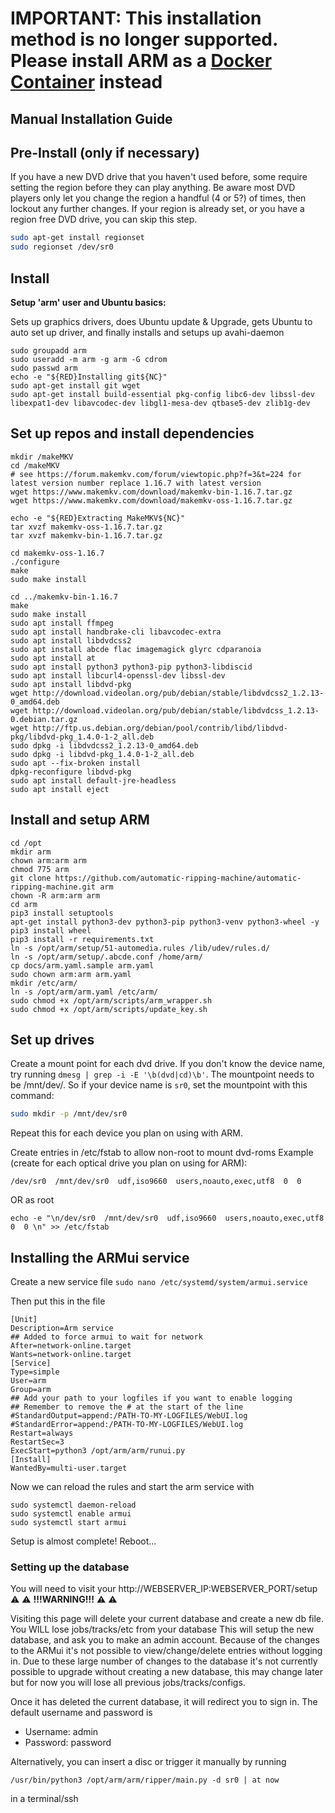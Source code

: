 # IMPORTANT: This installation method is no longer supported. Please install ARM as a [Docker Container](https://github.com/automatic-ripping-machine/automatic-ripping-machine/wiki/docker) instead

## Manual Installation Guide

## Pre-Install (only if necessary)

If you have a new DVD drive that you haven't used before, some require setting the region before they can play anything.  Be aware most DVD players only let you change the region a handful (4 or 5?) of times, then lockout any further changes.  If your region is already set, or you have a region free DVD drive, you can skip this step.

```bash
sudo apt-get install regionset
sudo regionset /dev/sr0
```

## Install

**Setup 'arm' user and Ubuntu basics:**

Sets up graphics drivers, does Ubuntu update & Upgrade, gets Ubuntu to auto set up driver, and finally installs and setups up avahi-daemon
```
sudo groupadd arm
sudo useradd -m arm -g arm -G cdrom
sudo passwd arm
echo -e "${RED}Installing git${NC}"
sudo apt-get install git wget
sudo apt-get install build-essential pkg-config libc6-dev libssl-dev libexpat1-dev libavcodec-dev libgl1-mesa-dev qtbase5-dev zlib1g-dev

```

## Set up repos and install dependencies

```
mkdir /makeMKV
cd /makeMKV
# see https://forum.makemkv.com/forum/viewtopic.php?f=3&t=224 for latest version number replace 1.16.7 with latest version
wget https://www.makemkv.com/download/makemkv-bin-1.16.7.tar.gz
wget https://www.makemkv.com/download/makemkv-oss-1.16.7.tar.gz

echo -e "${RED}Extracting MakeMKV${NC}"
tar xvzf makemkv-oss-1.16.7.tar.gz
tar xvzf makemkv-bin-1.16.7.tar.gz

cd makemkv-oss-1.16.7
./configure
make
sudo make install

cd ../makemkv-bin-1.16.7
make
sudo make install
sudo apt install ffmpeg
sudo apt install handbrake-cli libavcodec-extra
sudo apt install libdvdcss2
sudo apt install abcde flac imagemagick glyrc cdparanoia
sudo apt install at
sudo apt install python3 python3-pip python3-libdiscid
sudo apt install libcurl4-openssl-dev libssl-dev  
sudo apt install libdvd-pkg
wget http://download.videolan.org/pub/debian/stable/libdvdcss2_1.2.13-0_amd64.deb
wget http://download.videolan.org/pub/debian/stable/libdvdcss_1.2.13-0.debian.tar.gz
wget http://ftp.us.debian.org/debian/pool/contrib/libd/libdvd-pkg/libdvd-pkg_1.4.0-1-2_all.deb
sudo dpkg -i libdvdcss2_1.2.13-0_amd64.deb
sudo dpkg -i libdvd-pkg_1.4.0-1-2_all.deb
sudo apt --fix-broken install
dpkg-reconfigure libdvd-pkg
sudo apt install default-jre-headless
sudo apt install eject

```

## Install and setup ARM

```
cd /opt
mkdir arm
chown arm:arm arm
chmod 775 arm
git clone https://github.com/automatic-ripping-machine/automatic-ripping-machine.git arm
chown -R arm:arm arm
cd arm
pip3 install setuptools
apt-get install python3-dev python3-pip python3-venv python3-wheel -y
pip3 install wheel
pip3 install -r requirements.txt 
ln -s /opt/arm/setup/51-automedia.rules /lib/udev/rules.d/
ln -s /opt/arm/setup/.abcde.conf /home/arm/
cp docs/arm.yaml.sample arm.yaml
sudo chown arm:arm arm.yaml
mkdir /etc/arm/
ln -s /opt/arm/arm.yaml /etc/arm/
sudo chmod +x /opt/arm/scripts/arm_wrapper.sh
sudo chmod +x /opt/arm/scripts/update_key.sh

```

## Set up drives

  Create a mount point for each dvd drive.
  If you don't know the device name, try running `dmesg | grep -i -E '\b(dvd|cd)\b'`.  The mountpoint needs to be /mnt/dev/<device name>.
  So if your device name is `sr0`, set the mountpoint with this command:
  ```bash
  sudo mkdir -p /mnt/dev/sr0
  ```
  Repeat this for each device you plan on using with ARM.

  Create entries in /etc/fstab to allow non-root to mount dvd-roms
  Example (create for each optical drive you plan on using for ARM):
  ```
  /dev/sr0  /mnt/dev/sr0  udf,iso9660  users,noauto,exec,utf8  0  0
  ```
  OR as root
  ```
  echo -e "\n/dev/sr0  /mnt/dev/sr0  udf,iso9660  users,noauto,exec,utf8  0  0 \n" >> /etc/fstab
  ```

## Installing the ARMui service
Create a new service file
```sudo nano /etc/systemd/system/armui.service ``` 

Then put this in the file
```
[Unit]
Description=Arm service
## Added to force armui to wait for network
After=network-online.target
Wants=network-online.target
[Service]
Type=simple
User=arm
Group=arm
## Add your path to your logfiles if you want to enable logging
## Remember to remove the # at the start of the line
#StandardOutput=append:/PATH-TO-MY-LOGFILES/WebUI.log
#StandardError=append:/PATH-TO-MY-LOGFILES/WebUI.log
Restart=always
RestartSec=3
ExecStart=python3 /opt/arm/arm/runui.py
[Install]
WantedBy=multi-user.target
```

Now we can reload the rules and start the arm service with
```
sudo systemctl daemon-reload
sudo systemctl enable armui
sudo systemctl start armui
```




Setup is almost complete! Reboot...

### Setting up the database
You will need to visit your http://WEBSERVER_IP:WEBSERVER_PORT/setup  
							&#x26A0; &#x26A0; **!!!WARNING!!!** &#x26A0; &#x26A0;  					

Visiting this page will delete your current database and create a new db file. You WILL lose jobs/tracks/etc from your database
This will setup the new database, and ask you to make an admin account. Because of the changes to the ARMui it's not possible to view/change/delete entries without logging in. 
Due to these large number of changes to the database it's not currently possible to upgrade without creating a new database, this may change later
but for now you will lose all previous jobs/tracks/configs.

Once it has deleted the current database, it will redirect you to sign in. The default username and password is

- Username: admin 
- Password: password


Alternatively, you can insert a disc or trigger it manually by running 
```
/usr/bin/python3 /opt/arm/arm/ripper/main.py -d sr0 | at now
```
in a terminal/ssh